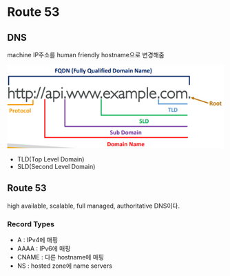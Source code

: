 # Route 53

## DNS
machine IP주소를 human friendly hostname으로 변경해줌

![](./img/2022-01-05-20-27-52.png)

- TLD(Top Level Domain)
- SLD(Second Level Domain)

## Route 53
high available, scalable, full managed, authoritative DNS이다.

### Record Types
- A : IPv4에 매핑
- AAAA : IPv6에 매핑
- CNAME : 다른 hostname에 매핑
- NS : hosted zone에 name servers


